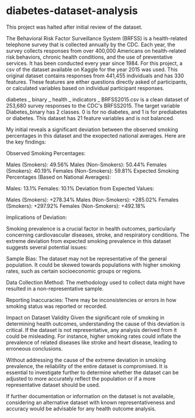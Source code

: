 # diabetes-dataset-analysis
This project was halted after initial review of the dataset. 

The Behavioral Risk Factor Surveillance System (BRFSS) is a health-related telephone survey that is collected annually by the CDC. Each year, the survey collects responses from over 400,000 Americans on health-related risk behaviors, chronic health conditions, and the use of preventative services. It has been conducted every year since 1984. For this project, a csv of the dataset available on Kaggle for the year 2015 was used. This original dataset contains responses from 441,455 individuals and has 330 features. These features are either questions directly asked of participants, or calculated variables based on individual participant responses.

diabetes _ binary _ health _ indicators _ BRFSS2015.csv is a clean dataset of 253,680 survey responses to the CDC's BRFSS2015. The target variable Diabetes_binary has 2 classes. 0 is for no diabetes, and 1 is for prediabetes or diabetes. This dataset has 21 feature variables and is not balanced.

My initial  reveals a significant deviation between the observed smoking percentages in this  dataset and the exopected national averages. Here are the key findings:

Observed Smoking Percentages:

Males (Smokers): 49.56%
Males (Non-Smokers): 50.44%
Females (Smokers): 40.19%
Females (Non-Smokers): 59.81%
Expected Smoking Percentages (Based on National Averages):

Males: 13.1%
Females: 10.1%
Deviation from Expected Values:

Males (Smokers): +278.34%
Males (Non-Smokers): +285.02%
Females (Smokers): +297.92%
Females (Non-Smokers): +492.18%

Implications of Deviation:

Smoking prevalence is a crucial factor in health outcomes, particularly concerning cardiovascular diseases, stroke, and respiratory conditions. The extreme deviation from expected smoking prevalence in this  dataset suggests several potential issues:

Sample Bias: The dataset may not be representative of the general population. It could be skewed towards populations with higher smoking rates, such as certain socioeconomic groups or regions.

Data Collection Method: The methodology used to collect data might have resulted in a non-representative sample.

Reporting Inaccuracies: There may be inconsistencies or errors in how smoking status was reported or recorded.

Impact on Dataset Validity
Given the significant role of smoking in determining health outcomes, understanding the cause of this deviation is critical. If the dataset is not representative, any analysis derived from it could be misleading. For instance, higher smoking rates could inflate the prevalence of related diseases like stroke and heart disease, leading to erroneous conclusions.

Without addressing the cause of the extreme deviation in smoking prevalence, the reliability of the entire dataset is compromised. It is essential to investigate further to determine whether the dataset can be adjusted to more accurately reflect the population or if a more representative dataset should be used.

If further documentation or information on the dataset is not available, considering an alternative dataset with known representativeness and accuracy would be advisable for any health outcome analysis.

